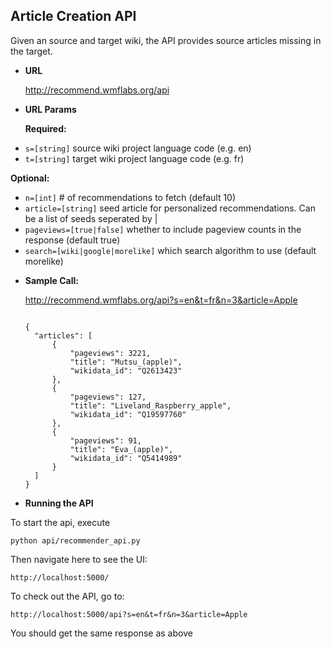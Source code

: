 **Article Creation API**
----
  Given an source and target wiki, the API provides source articles missing in the target.

* **URL**

  http://recommend.wmflabs.org/api


  
*  **URL Params**


   **Required:**
 
  - `s=[string]` source wiki project language code (e.g. en)
  - `t=[string]` target wiki project language code (e.g. fr)

   **Optional:**
 
  - `n=[int]`  # of recommendations to fetch (default 10)
  - `article=[string]` seed article for personalized recommendations. Can be a list of seeds seperated by |
  - `pageviews=[true|false]` whether to include pageview counts in the response (default true)
  - `search=[wiki|google|morelike]` which search algorithm to use (default morelike)



* **Sample Call:**

  http://recommend.wmflabs.org/api?s=en&t=fr&n=3&article=Apple

  
  ```

  {
    "articles": [
        {
            "pageviews": 3221,
            "title": "Mutsu_(apple)",
            "wikidata_id": "Q2613423"
        },
        {
            "pageviews": 127,
            "title": "Liveland_Raspberry_apple",
            "wikidata_id": "Q19597760"
        },
        {
            "pageviews": 91,
            "title": "Eva_(apple)",
            "wikidata_id": "Q5414989"
        }
    ]
  }
  ```


*  **Running the API**

  To start the api, execute
  ```
  python api/recommender_api.py 
  ```

  Then navigate here to see the UI:
  ```
  http://localhost:5000/
  ```

  To check out the API, go to:
  ```
  http://localhost:5000/api?s=en&t=fr&n=3&article=Apple
  ```

  You should get the same response as above

  
